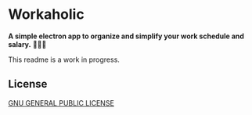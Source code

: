 # Workaholic

**A simple electron app to organize and simplify your work schedule and salary.** 👨🏼‍💻

This readme is a work in progress.

## License

[GNU GENERAL PUBLIC LICENSE](LICENSE.md)
